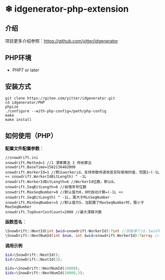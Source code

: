 #  ❄ idgenerator-php-extension

## 介绍
项目更多介绍参照：https://github.com/yitter/idgenerator

## PHP环境

* PHP7 or later

## 安装方式

```shell
git clone https://gitee.com/yitter/idgenerator.git
cd idgenerator/PHP
phpize
./configure --with-php-config=/path/php-config
make
make install
```

## 如何使用（PHP）

**配置文件配置参数**：
```shell
//snowdrift.ini
snowdrift.Method=1 //1 漂移算法 2 传统算法
snowdrift.BaseTime=1582136402000
snowdrift.WorkerId=1 //默认workerid，支持参数传递改变实际使用的值，范围1~(-1L << snowdrift.WorkerIdBitLength) ^ -1L
snowdrift.WorkerIdBitLength=6 //WorkerId位数，默认6。
snowdrift.SeqBitLength=6 //自增序号位数
snowdrift.MaxSeqNumber=0 //默认值为0，0时自动计算=(-1L << snowdrift.SeqBitLength) ^ -1L，需大于MinSeqNumber
snowdrift.MinSeqNumber=5 //默认值为5，当配置了MaxSeqNumber时，需小于MaxSeqNumber
snowdrift.TopOverCostCount=2000 //最大漂移次数
```

**函数签名**：
```php
\SnowDrift::NextId(int $wid=snowdrift.WorkerId):?int //获取单个id，$wid可选，默认值=snowdrift.WorkerId
\SnowDrift::NextNumId(int $num, int $wid=snowdrift.WorkerId):?array //获取$num个id，$wid可选，默认值=snowdrift.WorkerId
```

**调用示例**
```php
$id=\SnowDrift::NextId();
$id=\SnowDrift::NextId(3);

$ids=\SnowDrift::NextNumId(10000);
$ids=\SnowDrift::NextNumId(10000,3);
```
